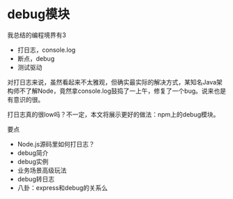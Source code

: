 # debug模块

我总结的编程境界有3

- 打日志，console.log
- 断点，debug
- 测试驱动

对打日志来说，虽然看起来不太雅观，但确实最实际的解决方式，某知名Java架构师不了解Node，竟然拿console.log鼓捣了一上午，修复了一个bug。说来也是有意识的很。

打日志真的很low吗？不一定，本文将展示更好的做法：npm上的debug模块。

要点

- Node.js源码里如何打日志？
- debug简介
- debug实例
- 业务场景高级玩法
- debug转日志
- 八卦：express和debug的关系么

